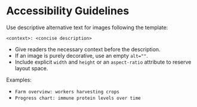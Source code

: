 # Accessibility Guidelines

Use descriptive alternative text for images following the template:

```
<context>: <concise description>
```

- Give readers the necessary context before the description.
- If an image is purely decorative, use an empty `alt=""`.
- Include explicit `width` and `height` or an `aspect-ratio` attribute to reserve layout space.

Examples:
- `Farm overview: workers harvesting crops`
- `Progress chart: immune protein levels over time`
